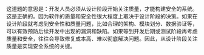 这道题的意思是：开发人员必须从设计阶段开始关注质量，才能构建安全的系统。这是正确的。因为软件的质量和安全性很大程度上取决于设计阶段的决策。如果在设计阶段就考虑到安全性和质量问题，比如合理的架构、模块划分、数据验证等，可以有效预防后续开发中出现的漏洞和缺陷。如果等到开发后期或测试阶段再考虑质量和安全，往往会导致修复成本高、难以彻底解决问题。因此，从设计阶段关注质量是实现安全系统的关键。